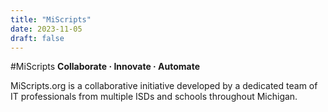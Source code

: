 ```yaml
---
title: "MiScripts"
date: 2023-11-05
draft: false
---
```

#MiScripts
__Collaborate · Innovate · Automate__

MiScripts.org is a collaborative initiative developed by a dedicated team of IT professionals from multiple ISDs and schools throughout Michigan.
